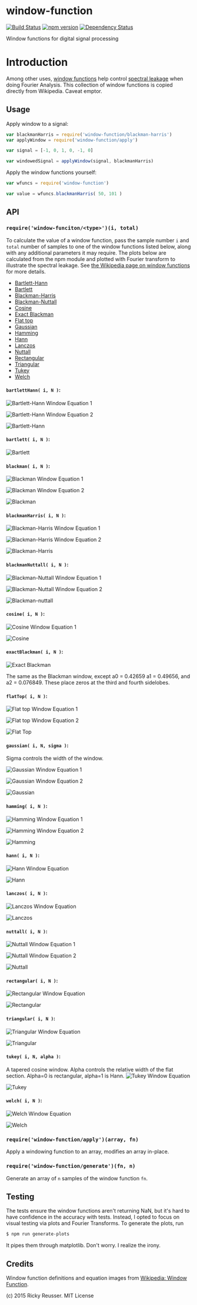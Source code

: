# window-function

[![Build Status](https://travis-ci.org/scijs/window-function.svg?branch=master)](https://travis-ci.org/scijs/window-function) [![npm version](https://badge.fury.io/js/window-function.svg)](http://badge.fury.io/js/window-function)  [![Dependency Status](https://david-dm.org/scijs/window-function.svg)](https://david-dm.org/scijs/window-function)


Window functions for digital signal processing

# Introduction

Among other uses, [window functions](http://en.wikipedia.org/wiki/Window_function) help control [spectral leakage](http://en.wikipedia.org/wiki/Spectral_leakage) when doing Fourier Analysis. This collection of window functions is copied directly from Wikipedia. Caveat emptor.

## Usage

Apply window to a signal:

```javascript
var blackmanHarris = require('window-function/blackman-harris')
var applyWindow = require('window-function/apply')

var signal = [-1, 0, 1, 0, -1, 0]

var windowedSignal = applyWindow(signal, blackmanHarris)
```

Apply the window functions yourself:

```javascript
var wfuncs = require('window-function')

var value = wfuncs.blackmanHarris( 50, 101 )
```

## API

### `require('window-funciton/<type>')(i, total)`

To calculate the value of a window function, pass the sample number `i` and `total` number of samples to one of the window functions listed below, along with any additional parameters it may require. The plots below are calculated from the npm module and plotted with Fourier transform to illustrate the spectral leakage. See [the Wikipedia page on window functions](http://en.wikipedia.org/wiki/Window_function) for more details.

- [Bartlett-Hann](#bartletthann-i-n-)
- [Bartlett](#bartlett-i-n-)
- [Blackman-Harris](#blackmanharris-i-n-)
- [Blackman-Nuttall](#blackmannuttall-i-n-)
- [Cosine](#cosine-i-n-)
- [Exact Blackman](#exactblackman-i-n-)
- [Flat top](#flattop-i-n-)
- [Gaussian](#gaussian-i-n-sigma-)
- [Hamming](#hamming-i-n-)
- [Hann](#hann-i-n-)
- [Lanczos](#lanczos-i-n-)
- [Nuttall](#nuttall-i-n-)
- [Rectangular](#rectangular-i-n-)
- [Triangular](#triangular-i-n-)
- [Tukey](#tukey-i-n-alpha-)
- [Welch](#welch-i-n-)


#### `bartlettHann( i, N )`:

![Bartlett-Hann Window Equation 1](docs/equations/bartlett-hann-1.png)

![Bartlett-Hann Window Equation 2](docs/equations/bartlett-hann-2.png)

![Bartlett-Hann](docs/plots/bartlett-hann.png)

#### `bartlett( i, N )`:

![Bartlett](docs/plots/bartlett.png)

#### `blackman( i, N )`:

![Blackman Window Equation 1](docs/equations/blackman-1.png)

![Blackman Window Equation 2](docs/equations/blackman-2.png)

![Blackman](docs/plots/blackman.png)

#### `blackmanHarris( i, N )`:

![Blackman-Harris Window Equation 1](docs/equations/blackman-harris-1.png)

![Blackman-Harris Window Equation 2](docs/equations/blackman-harris-2.png)

![Blackman-Harris](docs/plots/blackman-harris.png)

#### `blackmanNuttall( i, N )`:

![Blackman-Nuttall Window Equation 1](docs/equations/blackman-nuttall-1.png)

![Blackman-Nuttall Window Equation 2](docs/equations/blackman-nuttall-2.png)

![Blackman-nuttall](docs/plots/blackman-nuttall.png)

#### `cosine( i, N )`:

![Cosine Window Equation 1](docs/equations/cosine.png)

![Cosine](docs/plots/cosine.png)

#### `exactBlackman( i, N )`:

![Exact Blackman](docs/plots/exact-blackman.png)

The same as the Blackman window, except a0 = 0.42659 a1 = 0.49656, and a2 = 0.076849. These place zeros at the third and fourth sidelobes.

#### `flatTop( i, N )`:

![Flat top Window Equation 1](docs/equations/flattop-1.png)

![Flat top Window Equation 2](docs/equations/flattop-2.png)

![Flat Top](docs/plots/flattop.png)

#### `gaussian( i, N, sigma )`:

Sigma controls the width of the window.

![Gaussian Window Equation 1](docs/equations/gaussian-1.png)

![Gaussian Window Equation 2](docs/equations/gaussian-2.png)

![Gaussian](docs/plots/gaussian.png)

#### `hamming( i, N )`:

![Hamming Window Equation 1](docs/equations/hamming-1.png)

![Hamming Window Equation 2](docs/equations/hamming-2.png)

![Hamming](docs/plots/hamming.png)

#### `hann( i, N )`:

![Hann Window Equation](docs/equations/hann.png)

![Hann](docs/plots/hann.png)

#### `lanczos( i, N )`:

![Lanczos Window Equation](docs/equations/lanczos.png)

![Lanczos](docs/plots/lanczos.png)

#### `nuttall( i, N )`:
![Nuttall Window Equation 1](docs/equations/nuttall-1.png)

![Nuttall Window Equation 2](docs/equations/nuttall-2.png)

![Nuttall](docs/plots/nuttall.png)

#### `rectangular( i, N )`:

![Rectangular Window Equation](docs/equations/rectangular.png)

![Rectangular](docs/plots/rectangular.png)

#### `triangular( i, N )`:

![Triangular Window Equation](docs/equations/triangular.png)

![Triangular](docs/plots/triangular.png)

#### `tukey( i, N, alpha )`:

A tapered cosine window. Alpha controls the relative width of the flat section. Alpha=0 is rectangular, alpha=1 is Hann.  ![Tukey Window Equation](docs/equations/tukey.png)

![Tukey](docs/plots/tukey.png)

#### `welch( i, N )`:

![Welch Window Equation](docs/equations/welch.png)

![Welch](docs/plots/welch.png)

### `require('window-function/apply')(array, fn)`

Apply a windowing function to an array, modifies an array in-place.

### `require('window-function/generate')(fn, n)`

Generate an array of `n` samples of the window function `fn`.

## Testing

The tests ensure the window functions aren't returning NaN, but it's hard to have confidence in the accuracy with tests. Instead, I opted to focus on visual testing via plots and Fourier Transforms. To generate the plots, run

```bash
$ npm run generate-plots
```

It pipes them through matplotlib. Don't worry. I realize the irony.



## Credits
Window function definitions and equation images from [Wikipedia: Window Function](http://en.wikipedia.org/wiki/Window_function).

(c) 2015 Ricky Reusser. MIT License
